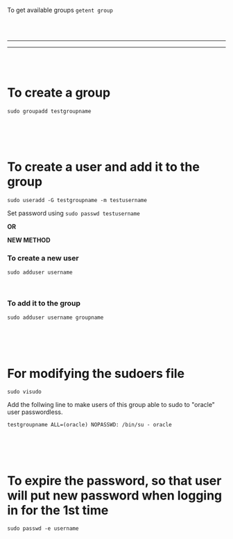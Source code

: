 
To get available groups
`getent group`


<br/>
<br/>

---

---
<br/>
<br/>


# To create a group
`sudo groupadd testgroupname`

<br/>
<br/>
<br/>


# To create a user and add it to the group
`sudo useradd -G testgroupname -m testusername`

Set password using `sudo passwd testusername`

**OR**

**NEW METHOD**

### To create a new user
`sudo adduser username`


<br/>

### To add it to the group
`sudo adduser username groupname`


<br/>
<br/>
<br/>

# For modifying the sudoers file

`sudo visudo`

Add the follwing line to make users of this group able to sudo to "oracle" user passwordless.

`testgroupname ALL=(oracle) NOPASSWD: /bin/su - oracle `



<br/>
<br/>
<br/>


# To expire the password, so that user will put new password when logging in for the 1st time

`sudo passwd -e username`